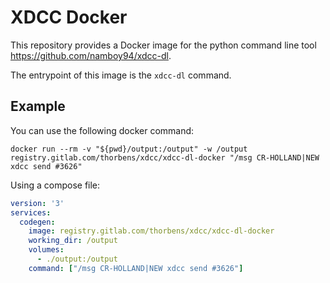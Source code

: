 # XDCC Docker
This repository provides a Docker image for the python command line tool https://github.com/namboy94/xdcc-dl.

The entrypoint of this image is the `xdcc-dl` command.

## Example
You can use the following docker command:

```shell script
docker run --rm -v "${pwd}/output:/output" -w /output registry.gitlab.com/thorbens/xdcc/xdcc-dl-docker "/msg CR-HOLLAND|NEW xdcc send #3626"
```

Using a compose file:
```yaml
version: '3'
services:
  codegen:
    image: registry.gitlab.com/thorbens/xdcc/xdcc-dl-docker
    working_dir: /output
    volumes:
      - ./output:/output
    command: ["/msg CR-HOLLAND|NEW xdcc send #3626"]
```
